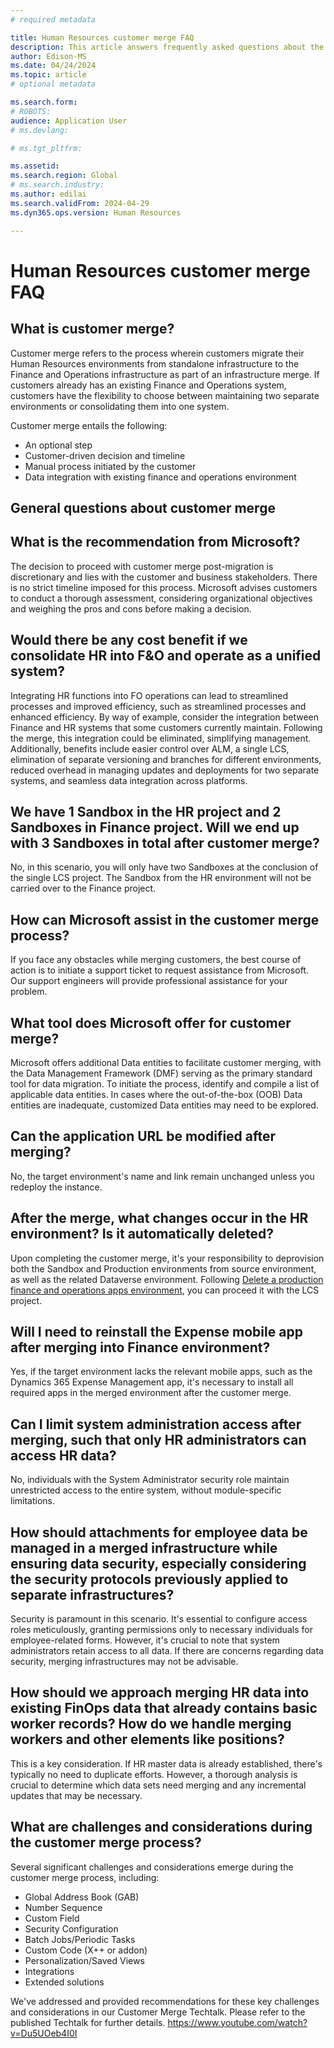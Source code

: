 ```yaml
---
# required metadata

title: Human Resources customer merge FAQ
description: This article answers frequently asked questions about the merge of Microsoft Dynamics 365 Human Resources to the finance and operations merged infrastructure. 
author: Edison-MS
ms.date: 04/24/2024
ms.topic: article
# optional metadata

ms.search.form: 
# ROBOTS: 
audience: Application User
# ms.devlang: 

# ms.tgt_pltfrm: 

ms.assetid: 
ms.search.region: Global
# ms.search.industry: 
ms.author: edilai
ms.search.validFrom: 2024-04-29
ms.dyn365.ops.version: Human Resources

---
```

# Human Resources customer merge FAQ

## What is customer merge?

Customer merge refers to the process wherein customers migrate their Human Resources environments from standalone infrastructure to the Finance and Operations infrastructure as part of an infrastructure merge. If customers already has an existing Finance and Operations system, customers have the flexibility to choose between maintaining two separate environments or consolidating them into one system.
 
Customer merge entails the following:
- An optional step
- Customer-driven decision and timeline
- Manual process initiated by the customer
- Data integration with existing finance and operations environment

## General questions about customer merge

## What is the recommendation from Microsoft?
The decision to proceed with customer merge post-migration is discretionary and lies with the customer and business stakeholders. There is no strict timeline imposed for this process. Microsoft advises customers to conduct a thorough assessment, considering organizational objectives and weighing the pros and cons before making a decision.
  
## Would there be any cost benefit if we consolidate HR into F&O and operate as a unified system?
Integrating HR functions into FO operations can lead to streamlined processes and improved efficiency, such as streamlined processes and enhanced efficiency. By way of example, consider the integration between Finance and HR systems that some customers currently maintain. Following the merge, this integration could be eliminated, simplifying management. Additionally, benefits include easier control over ALM, a single LCS, elimination of separate versioning and branches for different environments, reduced overhead in managing updates and deployments for two separate systems, and seamless data integration across platforms.
 
## We have 1 Sandbox in the HR project and 2 Sandboxes in Finance project. Will we end up with 3 Sandboxes in total after customer merge?
No, in this scenario, you will only have two Sandboxes at the conclusion of the single LCS project. The Sandbox from the HR environment will not be carried over to the Finance project.

## How can Microsoft assist in the customer merge process?
If you face any obstacles while merging customers, the best course of action is to initiate a support ticket to request assistance from Microsoft. Our support engineers will provide professional assistance for your problem.

## What tool does Microsoft offer for customer merge?
Microsoft offers additional Data entities to facilitate customer merging, with the Data Management Framework (DMF) serving as the primary standard tool for data migration. To initiate the process, identify and compile a list of applicable data entities. In cases where the out-of-the-box (OOB) Data entities are inadequate, customized Data entities may need to be explored.

## Can the application URL be modified after merging?
No, the target environment's name and link remain unchanged unless you redeploy the instance.

## After the merge, what changes occur in the HR environment? Is it automatically deleted?
Upon completing the customer merge, it's your responsibility to deprovision both the Sandbox and Production environments from source environment, as well as the related Dataverse environment. Following [Delete a production finance and operations apps environment](../fin-ops-core/dev-itpro/deployment/delete-production-environment.md), you can proceed it with the LCS project.

## Will I need to reinstall the Expense mobile app after merging into Finance environment?
Yes, if the target environment lacks the relevant mobile apps, such as the Dynamics 365 Expense Management app, it's necessary to install all required apps in the merged environment after the customer merge.
 
## Can I limit system administration access after merging, such that only HR administrators can access HR data?
No, individuals with the System Administrator security role maintain unrestricted access to the entire system, without module-specific limitations.

## How should attachments for employee data be managed in a merged infrastructure while ensuring data security, especially considering the security protocols previously applied to separate infrastructures?
Security is paramount in this scenario. It's essential to configure access roles meticulously, granting permissions only to necessary individuals for employee-related forms. However, it's crucial to note that system administrators retain access to all data. If there are concerns regarding data security, merging infrastructures may not be advisable.

## How should we approach merging HR data into existing FinOps data that already contains basic worker records? How do we handle merging workers and other elements like positions?
This is a key consideration. If HR master data is already established, there's typically no need to duplicate efforts. However, a thorough analysis is crucial to determine which data sets need merging and any incremental updates that may be necessary.

## What are challenges and considerations during the customer merge process?
Several significant challenges and considerations emerge during the customer merge process, including:
- Global Address Book (GAB)
- Number Sequence
- Custom Field
- Security Configuration
- Batch Jobs/Periodic Tasks
- Custom Code (X++ or addon)
- Personalization/Saved Views
- Integrations
- Extended solutions

We've addressed and provided recommendations for these key challenges and considerations in our Customer Merge Techtalk. Please refer to the published Techtalk for further details. https://www.youtube.com/watch?v=Du5UOeb4I0I


